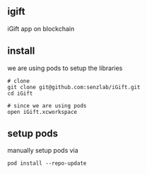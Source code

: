 ## igift

iGift app on blockchain

## install

we are using pods to setup the libraries

```
# clone
git clone git@github.com:senzlab/iGift.git
cd iGift

# since we are using pods
open iGift.xcworkspace
```

## setup pods

manually setup pods via

```
pod install --repo-update
```
